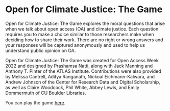 # Open for Climate Justice: The Game

Open for Climate Justice: The Game explores the moral questions that arise when we talk about open access (OA) and climate justice. Each question requires you to make a choice similar to those researchers make when deciding how to share their work. There are no right or wrong answers and your responses will be captured anonymously and used to help us understand public opinion on OA.

Open for Climate Justice: The Game was created for Open Access Week 2022 and designed by Prashamsa Natti, along with Jack Manning and Anthony T. Pinter of the ATLAS Institute. Contributions were also provided by Melissa Cantrell, Aditya Ranganath, Nickoal Eichmann-Kalwara, and Andrew Johnson of the Center for Research Data and Digital Scholarship, as well as Claire Woodcock, Phil White, Abbey Lewis, and Emily Dommermuth of CU Boulder Libraries.

You can play the game [here](https://cu-boulder-crdds.github.io/climatequiz/).